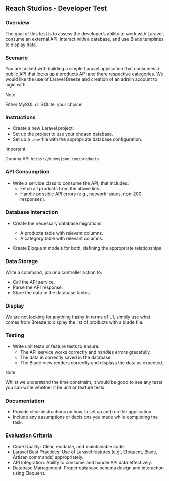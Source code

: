 ## Reach Studios - Developer Test


### Overview

The goal of this test is to assess the developer’s ability to work with Laravel, consume an external API, interact with a database, and use Blade templates to display data.

### Scenario

You are tasked with building a simple Laravel application that consumes a public API that looks up a products API and there respective categories.
We would like the use of Laravel Breeze and creation of an admin account to login with.

> [!NOTE]
> Either MySQL or SQLite, your choice!


### Instructions

+ Create a new Laravel project.
+ Set up the project to use your chosen database.
+ Set up a `.env` file with the appropriate database configuration.

> [!IMPORTANT]
> Dummy API `https://dummyjson.com/products`


### API Consumption

+ Write a service class to consume the API, that includes:
  + Fetch all products from the above link.
  + Handle possible API errors (e.g., network issues, non-200 responses).

### Database Interaction

+ Create the necessary database migrations:
  + A products table with relevant columns.
  + A category table with relevant columns.

+ Create Eloquent models for both, defining the appropriate relationships


### Data Storage

Write a command, job or a controller action to:

+ Call the API service.
+ Parse the API response.
+ Store the data in the database tables.


### Display

We are not looking for anything flashy in terms of UI, simply use what comes from Breeze to display the list of products with a blade file.


### Testing

+ Write unit tests or feature tests to ensure:
  + The API service works correctly and handles errors gracefully.
  + The data is correctly saved in the database.
  + The Blade view renders correctly and displays the data as expected.


> [!NOTE]
> Whilst we understand the time constraint, it would be good to see any tests you can write whether it be unit or feature tests.


### Documentation

+ Provide clear instructions on how to set up and run the application.
+ Include any assumptions or decisions you made while completing the task.


### Evaluation Criteria

+ Code Quality: Clear, readable, and maintainable code.
+ Laravel Best Practices: Use of Laravel features (e.g., Eloquent, Blade, Artisan commands) appropriately.
+ API Integration: Ability to consume and handle API data effectively.
+ Database Management: Proper database schema design and interaction using Eloquent.
